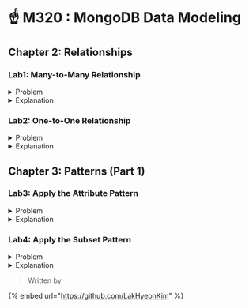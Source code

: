 # ☝ M320 : MongoDB Data Modeling

## Chapter 2: Relationships

### Lab1: Many-to-Many Relationship

<details>

<summary>Problem</summary>

Problem:

Given the following Collection Relationship Diagram (CRD), identify the relationships that represent Many-to-Many relationships.

We are asking you to identify not only direct Many-to-Many relationships, but also transitives ones. For example a user has a One-to-Many relationship with its reviews and a One-to-Many relationship with its credit cards, making a Many-to-Many relationship between the reviews and the credit cards.

![https://university-courses.s3.amazonaws.com/M320/lab\_relationship\_many-to-many-problem.png](https://university-courses.s3.amazonaws.com/M320/lab\_relationship\_many-to-many-problem.png)

**Attempts Remaining:**Correct Answer

Check all answers that apply:

* **users.credit\_cards.number** and **items.reviews.body**

<!---->

* **users.shipping\_address.street** and **items.reviews.body**

<!---->

* **items.sold\_at** and **items.reviews.body**

<!---->

* **items.title** and **items.reviews.body**

<!---->

* **stores.address.street** and **items.description**

</details>

<details>

<summary>Explanation</summary>



<mark style="color:green;">**Correct Options:**</mark>

*   <mark style="color:green;">**stores.address.street**</mark> <mark style="color:green;"></mark><mark style="color:green;">and</mark> <mark style="color:green;"></mark><mark style="color:green;">**items.description**</mark>

    There is one given street address for a store and one description for an item.

    However, the **stores** and **items** entities have a Many-to-Many relationship per the Crow's Foot symbol. To be more precise, it says that a given item can be sold at 0 to Many stores (as represented by the **items.sold\_at** array), and a store can sell 0 to Many items (as represented by one **stores.\_id** being stored in 0 to Many **items.sold\_at** arrays).

    The two directional One-to-Many readings give us a Many-to-Many relationship.

    In this case, linking is used to establish the relationship.
*   <mark style="color:green;">**items.sold\_at**</mark> <mark style="color:green;"></mark><mark style="color:green;">and</mark> <mark style="color:green;"></mark><mark style="color:green;">**items.reviews.body**</mark>

    From an **items** point of view there are possibly _Many_ values of **sold\_at** and _Many_ values of **reviews.body**.

    So going from one of those two fields to another, we will traverse a Many-to-One relationship, then a One-to-Many relationship, making the whole relationship a Many-to-Many relationship.

    Another way to look at it is to understand that a given review will be indirectly linked to all the stores that sell the product and that a given store has multiple reviews pertaining to the products it sells.
*   <mark style="color:green;">**users.credit\_cards.number**</mark> <mark style="color:green;"></mark><mark style="color:green;">and</mark> <mark style="color:green;"></mark><mark style="color:green;">**items.reviews.body**</mark>

    A user writes many reviews.

    Reading the relationship from the other end, a review is written by only one user, however, there are many credit cards identifying this user, due to the fact that a user has an array of credit cards. So a review for a given user can be can be indirectly linked to many credit cards.

    Those two readings give us again a Many-to-Many relationship between those 2 fields.

One thing to understand from all of the above examples of Many-to-Many relationships is that traversing a relationship through either a noted One-to-Many CRD relationship or through entering an array will identify a directional relationship as One-to-Many.

This means that you don't really need to understand the domain of a system to identify potential One-to-Many relationships. Reading the relationships between collections and accounting for the traversal of arrays is enough to identify relationships.

Getting One-to-Many relationships from both directions will identify the relationship as a Many-to-Many relationship.

***

**Incorrect Options:**

*   **items.title** and **items.reviews.body**

    A given item, identified by its title here, has many reviews, represented here by an array.

    However, a given review only applies to one item.

    This means we have a One-to-Many relationship between the **items.title** and **items.reviews.body**. Going from the **items.reviews.body** to the **items.title** we walk out of the array, not in, so this is One-to-One in this direction, meaning for a given **reviews.body** there is only one **product.description** to which it applies.
*   **users.shipping\_address.street** and **items.reviews.body**

    For a given **users.shipping\_address.street** there are many related **items.reviews.body** values, so One-to-Many from this direction.

    The **items.reviews.body** values are associated to a single user, which has a single shipping address, leading to a One-to-One relationship in this opposite direction.

    Overall, the relationship between **users.shipping\_address.street** and **items.reviews.body** is One-to-Many.

</details>

###

### Lab2: One-to-One Relationship

<details>

<summary>Problem</summary>

A legacy database has been ported to MongoDB, resulting in a set of collections that were mapped to their original tables. This port has been quickly identified as a poor solution.

We have been tasked with redesigning the **employees** collection to make better use of the document model to make the information clearer.

![https://university-courses.s3.amazonaws.com/M320/lab\_relationship\_one-to-one-problem.png](https://university-courses.s3.amazonaws.com/M320/lab\_relationship\_one-to-one-problem.png)

While we are restructuring the database, the Human Resources department would like us to move any confidential employee information to a different collection to make the information easier to protect.

Consider the following potential schema designs. Each of these designs represents an individual employee and the One-to-One relationship between all of their fields.

The ideal schema design should store:

* address information together as an embedded sub-document
* all of an employee's phone numbers together as an embedded sub-document
* all salary and bonus compensation information together as an embedded sub-document
* all confidential information in a separate collection

Once you've identified the ideal design, you can deepen your knowledge by trying to explain why each of the other options is not the preferred design choice.

**Attempts Remaining:**Correct Answer

Choose the best answer:

![https://university-courses.s3.amazonaws.com/M320/lab\_relationship\_one-to-one-answer-5.png](https://university-courses.s3.amazonaws.com/M320/lab\_relationship\_one-to-one-answer-5.png)![https://university-courses.s3.amazonaws.com/M320/lab\_relationship\_one-to-one-answer-4.png](https://university-courses.s3.amazonaws.com/M320/lab\_relationship\_one-to-one-answer-4.png)![https://university-courses.s3.amazonaws.com/M320/lab\_relationship\_one-to-one-answer-2.png](https://university-courses.s3.amazonaws.com/M320/lab\_relationship\_one-to-one-answer-2.png)![https://university-courses.s3.amazonaws.com/M320/lab\_relationship\_one-to-one-answer-3.png](https://university-courses.s3.amazonaws.com/M320/lab\_relationship\_one-to-one-answer-3.png)![https://university-courses.s3.amazonaws.com/M320/lab\_relationship\_one-to-one-answer-1.png](https://university-courses.s3.amazonaws.com/M320/lab\_relationship\_one-to-one-answer-1.png)

</details>

<details>

<summary>Explanation</summary>

<mark style="color:green;">**Correct Option:**</mark>

![https://university-courses.s3.amazonaws.com/M320/lab\_relationship\_one-to-one-answer-1.png](https://university-courses.s3.amazonaws.com/M320/lab\_relationship\_one-to-one-answer-1.png)

In the original schema, all fields had a One-to-One relationship by being at the same level.

First we migrated fields containing confidential information to the **emp\_confidential** collection and established a relationship between the two collections. Even though this information is stored across two collections, it still represents a One-to-One relationship.

Then we created sub-documents for **phones**, **address**, and **compensation** to organize the information. Embedding an entity inside our collection does not change the relationship, as long as the embedded entities are not arrays of entities.

***

**Incorrect Options:**

![https://university-courses.s3.amazonaws.com/M320/lab\_relationship\_one-to-one-answer-2.png](https://university-courses.s3.amazonaws.com/M320/lab\_relationship\_one-to-one-answer-2.png)

In this option, the **phones** are represented as an array. You see it through the **\[0, 1, 10]** notation of the cardinalities of the array.

Using an array of phones instead of an embedded sub-document changes the relationship between an employee and their phone numbers. Instead of an employee having a One-to-One relationship with each of their specific phone numbers, they now have a One-to-Many relationship between a person and a variable number of phone numbers. Additionally, each number can no longer be identified by its intended purpose.

Because, there is only one **home\_phone** and one **work\_phone**, creating a sub-document is sufficient.

***

![https://university-courses.s3.amazonaws.com/M320/lab\_relationship\_one-to-one-answer-3.png](https://university-courses.s3.amazonaws.com/M320/lab\_relationship\_one-to-one-answer-3.png)

In this option, the field **employee\_id** does not exist in the **emp\_confidential** collection. We can't use **\_id** to establish the relationship back to the **employees** collection field **employee\_id** because they have different types.

***

![https://university-courses.s3.amazonaws.com/M320/lab\_relationship\_one-to-one-answer-4.png](https://university-courses.s3.amazonaws.com/M320/lab\_relationship\_one-to-one-answer-4.png)

In this option, we erroneously established a One-to-Many relationship between an employee and their confidential information.

You can see the relationship by the Crow's Foot connector or by the **\[0, 1, 10]** cardinality on the relationship.

***

![https://university-courses.s3.amazonaws.com/M320/lab\_relationship\_one-to-one-answer-5.png](https://university-courses.s3.amazonaws.com/M320/lab\_relationship\_one-to-one-answer-5.png)

In this option, we did not create a separate collection for the confidential information.

We could still restrict the access of some fields through the use of views in MongoDB, but it is much easier to do it at the collection level.

[\
](https://university.mongodb.com/mercury/M320/2022\_October\_18/chapter/Chapter\_2\_Relationships/lesson/5ccb54538ea52e59d872bf53/lecture)

</details>



## Chapter 3: Patterns (Part 1)

### Lab3: Apply the Attribute Pattern

<details>

<summary>Problem</summary>

**User Story**

The museum we work at has grown from a local attraction to one that is seen as having very popular items.

For this reason, other museums in the World have started exchanging pieces of art with our museum.

Our database was tracking if our pieces are on display and where they are in the museum.

To track the pieces we started exchanging with other museum, we added an array called events, in which we created an entry for each date a piece was loaned and the museum it was loaned to.

```javascript
{
  "_id": ObjectId("5c5348f5be09bedd4f196f18"),
  "title": "Cookies in the sky",
  "artist": "Michelle Vinci",
  "date_acquisition": ISODate("2017-12-25T00:00:00.000Z"),
  "location": "Blue Room, 20A",
  "on_display": false,
  "in_house": false,
  "events": [{
    "moma": ISODate("2019-01-31T00:00:00.000Z"),
    "louvres": ISODate("2020-01-01T00:00:00.000Z")
  }]
}
```

The problem with this design is that we need to build a new index every time there is a new museum with which we start exchanging pieces. For example, when we started working with The Prado in Madrid, we needed to add this index:

```javascript
{ "events.prado" : 1 }
```

***

**Task**

To address this issue, you've decided to change the schema to:

* use a single index on all event dates.
* transform the field that tracks the date when a piece was acquired, _date\_acquisition_, so that it is also indexed with the values above.

To ensure the validator can verify your solution, use "k" and "v" as field names if needed.

To complete this lab:

*   Modify the following schema to incorporate the above changes:

    ```javascript
    {
      "_id": "<objectId>",
      "title": "<string>",
      "artist": "<string>",
      "date_acquisition": "<date>",
      "location": "<string>",
      "on_display": "<bool>",
      "in_house": "<bool>",
      "events": [{
        "moma": "<date>",
        "louvres": "<date>"
      }]
    }
    ```
* Save your new schema to a file named **pattern\_attribute.json**.
*   Validate your answer on _Windows_ by running in the **CMD** shell:

    ```shell
    validate_m320 pattern_attribute --file pattern_attribute.json
    ```
*   Validate your answer on _MacOS_ and _Linux_ by running:

    ```shell
    ./validate_m320 pattern_attribute --file pattern_attribute.json
    ```

After running this script you will either be given a validation code or an error message indicating what might be missing in your file.

When you get the validation code, paste it in the text box below and click the submit button.

</details>

<details>

<summary>Explanation</summary>

To solve this problem, you had to use the _Attribute Pattern_

Start by replacing the fields under the _event_ field with _k_ and _v_, where _k_ will contain the name of an event as _string_ and _v_ will contain the _date_ for such event.

Also, you needed to remove _acquisition\_date_ from the root of the document and use _k/v_ to represent it.

The document listed in the question would look like the following once transformed:

```javascript
{
  "_id": ObjectId("5c5348f5be09bedd4f196f18"),
  "title": "Cookies in the sky",
  "artist": "Michelle Vinci",
  "location": "Blue Room, 20A",
  "on_display": false,
  "in_house": false,
  "events": [{
    "k": "date_acquisition",
    "v": ISODate("2017-12-25T00:00:00.000Z")
  }, {
    "k": "moma",
    "v": ISODate("2019-01-31T00:00:00.000Z")
  }, {
    "k": "louvres",
    "v": ISODate("2020-01-01T00:00:00.000Z")
  }]
}
```

And the corresponding schema that you verified with the validator would look like this:

```javascript
{
  "_id": "<objectId>",
  "title": "<string>",
  "artist": "<string>",
  "location": "<string>",
  "on_display": "<bool>",
  "in_house": "<bool>",
  "events": [{
    "k": "<string>",
    "v": "<date>"
  }]
}
```

</details>



### Lab4: Apply the Subset Pattern

<details>

<summary>Problem</summary>

You are the lead developer for an online organic recycled clothing store. Consider the following user story:

**User Story**

Due to the growing number of environmentally-conscious consumers, our store's inventory has increased exponentially. We now also have an increasingly large pool of makers and suppliers.

We recently found that our shopping app is getting slower due to the fact that the frequently-used documents can no longer all fit in RAM. This is happening largely due to having all product reviews, questions, and specs stored in the same document, which grows in size as reviews and ratings keep coming in.

To resolve this issue, we want to reduce the amount of data immediately available to the user in the app and only load additional data when the user asks for it.

Currently a typical document in our data base looks like this:

```javascript
{
  "_id": ObjectId("5c9be463f752ec6b191c3c7e"),
  "item_code": "AS45OPD",
  "name": "Recycled Kicks",
  "maker_brand": "Shoes From The Gutter",
  "price": 100.00,
  "description": "These amazing Kicks are made from recycled plastics and
  fabrics.They come in a variety of sizes and are completely unisex in design.
  If your feet don't like them within the first 30 days, we'll return your
  money no questions asked.
  ",
  "materials": [
    "recycled cotton",
    "recycled plastic",
    "recycled food waste",
  ],
  "country": "Russia",
  "image": "https:///www.shoesfromthegutter.com/kicks/AS45OPD.img",
  "available_sizes": {
      "mens": ["5", "6", "8", "8W", "10", "10W", "11", "11W", "12", "12W"],
      "womens": ["5", "6", "7", "8", "9", "10", "11", "12"]
  },
  "package_weight_kg": 2.00,
  "average_rating": 4.8,
  "reviews": [{
      "author": "i_love_kicks",
      "text": "best shoes ever! comfortable, awesome colors and design!",
      "rating": 5
    },
    {
      "author": "i_know_everything",
      "text": "These shoes are no good because I ordered the wrong size.",
      "rating": 1
    },
    "..."
  ],
  "questions": [{
      "author": "i_love_kicks",
      "text": "Do you guys make baby shoes?",
      "likes": 1223
    },
    {
      "author": "i_know_everything",
      "text": "Why do you make shoes out of garbage?",
      "likes": 0
    },
    "..."
  ],
  "stock_amount": 10000,
  "maker_address": {
    "building_number": 7,
    "street_name": "Turku",
    "city": "Saint-Petersburg",
    "country": "RU",
    "postal_code": 172091
  },
  "makers": ["Ilya Muromets", "Alyosha Popovich", "Ivan Grozniy", "Chelovek Molekula"],
}
```

***

**Task**

To address this user story, you must modify the following schema so that the working set can fit in RAM:

```javascript
{
  "_id": "<objectId>",
  "item_code": "<string>",
  "name": "<string>",
  "maker_brand": "<string>",
  "price": "<decimal>",
  "description": "<string>",
  "materials": ["<string>"],
  "country": "<string>",
  "image": "<string>",
  "available_sizes": {
    "mens": ["<string>"],
    "womens": ["<string>"]
  },
  "package_weight_kg": "<decimal>",
  "average_rating": "<decimal>",
  "reviews": [{
    "author": "<string>",
    "text": "<string>",
    "rating": "<int>"
  }],
  "questions": [{
    "author": "<string>",
    "text": "<string>",
    "likes": "<int>"
  }],
  "stock_amount": "<int>",
  "maker_address": {
    "building_number": "<string>",
    "street_name": "<string>",
    "city": "<string>",
    "country": "<string>",
    "postal_code": "<string>"
  },
  "makers": ["<string>"]
}
```

You should accomplish this task by completing the following steps:

* Remove the maker address and the list of makers from the schema with the intention of moving those pieces of information to a separate collection.
* Replace the reviews and questions fields with top\_five\_reviews and top\_five\_questions respectively.
* Save your modified schema to a file named **pattern\_subset.json**.
*   Validate your answer on _Windows_ by running in the **CMD** shell:

    ```
    validate_m320 pattern_subset --file pattern_subset.json
    ```
*   Validate your answer on _MacOS_ and _Linux_ by running:

    ```
    ./validate_m320 pattern_subset --file pattern_subset.json
    ```

After running this script you will either be given a validation code or an error message indicating what might be missing in your file.

When you get the validation code, paste it in the text box below and click submit.

</details>

<details>

<summary>Explanation</summary>

To solve this problem, you had to use the _Subset Pattern_

Start by removing the unnecessary fields, such as _makers_ and _maker address_. These fields are irrelevant for our users and the app.

We want to keep the rest of the fields renaming _reviews_ to _top 5 reviews_ and _questions_ to _top 5 questions_ to minimize the amount of data stored in a single document.

The document listed in the question would look like the following once transformed:

```javascript
{
  "_id": ObjectId("5c9be463f752ec6b191c3c7e"),
  "item_code": "AS45OPD",
  "name": "Recycled Kicks",
  "maker_brand": "Shoes From The Gutter",
  "price": 100.00,
  "description": "These amazing Kicks are made from recycled plastics and
  fabrics.They come in a variety of sizes and are completely unisex in design.
  If your feet don't like them within the first 30 days, we'll return your
  money no questions asked.
  ",
  "materials": [
    "recycled cotton",
    "recycled plastic",
    "recycled food waste",
  ],
  "country": "Russia",
  "image": "https:///www.shoesfromthegutter.com/kicks/AS45OPD.img",
  "available_sizes": {
      "mens": ["5", "6", "8", "8W", "10", "10W", "11", "11W", "12", "12W"],
      "womens": ["5", "6", "7", "8", "9", "10", "11", "12"]
  },
  "package_weight_kg": 2.00,
  "average_rating": 4.8,
  "top_five_reviews": [{
      "author": "i_love_kicks",
      "text": "best shoes ever! comfortable, awesome colors and design!",
      "rating": 5
    },
    {
      "author": "i_know_everything",
      "text": "These shoes are no good because I ordered the wrong size.",
      "rating": 1
    },
    "..."
  ],
  "top_five_questions": [{
      "author": "i_love_kicks",
      "text": "Do you guys make baby shoes?",
      "likes": 1223
    },
    {
      "author": "i_want_to_know_everything",
      "text": "How are these shoes made?",
      "likes": 1120
    },
    "..."
  ],
  "stock_amount": 10000,
}
```

And the corresponding schema that you verified with the validator would look like this:

```javascript
{
  "_id": "<objectId>",
  "item_code": "<string>",
  "name": "<string>",
  "maker_brand": "<string>",
  "price": "<decimal>",
  "description": "<string>",
  "materials": ["<string>"],
  "country": "<string>",
  "image": "<string>",
  "available_sizes": {
    "mens": ["<string>"],
    "womens": ["<string>"]
  },
  "package_weight_kg": "<decimal>",
  "average_rating": "<decimal>",
  "top_five_reviews": [{
    "author": "<string>",
    "text": "<string>",
    "rating": "<int>"
  }],
  "top_five_questions": [{
    "author": "<string>",
    "text": "<string>",
    "likes":"<int>"
  }],
  "stock_amount": "<int>"
}j
```

</details>

> Written by

{% embed url="https://github.com/LakHyeonKim" %}
